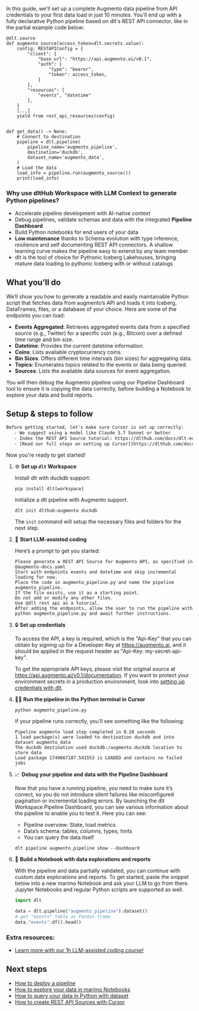 In this guide, we'll set up a complete Augmento data pipeline from API credentials to your first data load in just 10 minutes. You'll end up with a fully declarative Python pipeline based on dlt's REST API connector, like in the partial example code below:

```python-outcome
@dlt.source
def augmento_source(access_token=dlt.secrets.value):
    config: RESTAPIConfig = {
        "client": {
            "base_url": "https://api.augmento.ai/v0.1",
            "auth": {
                "type": "bearer",
                "token": access_token,
            }
        },
        "resources": [
            "events", "datetime"
        ],
    }
    [...]
    yield from rest_api_resources(config)


def get_data() -> None:
    # Connect to destination
    pipeline = dlt.pipeline(
        pipeline_name='augmento_pipeline',
        destination='duckdb',
        dataset_name='augmento_data', 
    )
    # Load the data
    load_info = pipeline.run(augmento_source())
    print(load_info) 
```

### Why use dltHub Workspace with LLM Context to generate Python pipelines?

- Accelerate pipeline development with AI-native context
- Debug pipelines, validate schemas and data with the integrated **Pipeline Dashboard**
- Build Python notebooks for end users of your data
- **Low maintenance** thanks to Schema evolution with type inference, resilience and self documenting REST API connectors. A shallow learning curve makes the pipeline easy to extend by any team member
- dlt is the tool of choice for Pythonic Iceberg Lakehouses, bringing mature data loading to pythonic Iceberg with or without catalogs

## What you’ll do

We’ll show you how to generate a readable and easily maintainable Python script that fetches data from augmento’s API and loads it into Iceberg, DataFrames, files, or a database of your choice. Here are some of the endpoints you can load:

- **Events Aggregated**: Retrieves aggregated events data from a specified source (e.g., Twitter) for a specific coin (e.g., Bitcoin) over a defined time range and bin size.
- **Datetime**: Provides the current datetime information.
- **Coins**: Lists available cryptocurrency coins.
- **Bin Sizes**: Offers different time intervals (bin sizes) for aggregating data.
- **Topics**: Enumerates topics related to the events or data being queried.
- **Sources**: Lists the available data sources for event aggregation.

You will then debug the Augmento pipeline using our Pipeline Dashboard tool to ensure it is copying the data correctly, before building a Notebook to explore your data and build reports.

## Setup & steps to follow

```default
Before getting started, let's make sure Cursor is set up correctly:
   - We suggest using a model like Claude 3.7 Sonnet or better
   - Index the REST API Source tutorial: https://dlthub.com/docs/dlt-ecosystem/verified-sources/rest_api/ and add it to context as **@dlt rest api**
   - [Read our full steps on setting up Cursor](https://dlthub.com/docs/dlt-ecosystem/llm-tooling/cursor-restapi#23-configuring-cursor-with-documentation)
```

Now you're ready to get started!

1. ⚙️ **Set up `dlt` Workspace**
    
    Install dlt with duckdb support:
    ```shell
    pip install dlt[workspace]
    ```

    Initialize a dlt pipeline with Augmento support.
    ```shell
    dlt init dlthub:augmento duckdb
    ```

    The `init` command will setup the necessary files and folders for the next step.
    
2. 🤠 **Start LLM-assisted coding**
    
    Here’s a prompt to get you started:
    
    ```prompt
    Please generate a REST API Source for Augmento API, as specified in @augmento-docs.yaml 
    Start with endpoints events and datetime and skip incremental loading for now. 
    Place the code in augmento_pipeline.py and name the pipeline augmento_pipeline. 
    If the file exists, use it as a starting point. 
    Do not add or modify any other files. 
    Use @dlt rest api as a tutorial. 
    After adding the endpoints, allow the user to run the pipeline with python augmento_pipeline.py and await further instructions.
    ```

    
3. 🔒 **Set up credentials** 
    
    To access the API, a key is required, which is the "Api-Key" that you can obtain by signing up for a Developer Key at https://augmento.ai, and it should be applied in the request header as "Api-Key: my-secret-api-key".
    
    To get the appropriate API keys, please visit the original source at https://api.augmento.ai/v0.1/documentation.
    If you want to protect your environment secrets in a production environment, look into [setting up credentials with dlt](https://dlthub.com/docs/walkthroughs/add_credentials).
    
4. 🏃‍♀️ **Run the pipeline in the Python terminal in Cursor**
    
    ```shell
    python augmento_pipeline.py
    ```
    
    If your pipeline runs correctly, you’ll see something like the following:
    
    ```shell
    Pipeline augmento load step completed in 0.26 seconds
    1 load package(s) were loaded to destination duckdb and into dataset augmento_data
    The duckdb destination used duckdb:/augmento.duckdb location to store data
    Load package 1749667187.541553 is LOADED and contains no failed jobs
    ```
    
5. 📈 **Debug your pipeline and data with the Pipeline Dashboard**

    Now that you have a running pipeline, you need to make sure it’s correct, so you do not introduce silent failures like misconfigured pagination or incremental loading errors. By launching the dlt Workspace Pipeline Dashboard, you can see various information about the pipeline to enable you to test it. Here you can see:
    - Pipeline overview: State, load metrics
    - Data’s schema: tables, columns, types, hints
    - You can query the data itself
    
    ```shell
    dlt pipeline augmento_pipeline show --dashboard
    ```
    
6. 🐍 **Build a Notebook with data explorations and reports**

    With the pipeline and data partially validated, you can continue with custom data explorations and reports. To get started, paste the snippet below into a new marimo Notebook and ask your LLM to go from there. Jupyter Notebooks and regular Python scripts are supported as well.

    
    ```python
    import dlt

   data = dlt.pipeline("augmento_pipeline").dataset()
   # get "events" table as Pandas frame
   data."events".df().head()
    ```

### Extra resources:

- [Learn more with our 1h LLM-assisted coding course!](https://www.youtube.com/watch?v=GGid70rnJuM)

## Next steps

- [How to deploy a pipeline](https://dlthub.com/docs/walkthroughs/deploy-a-pipeline)
- [How to explore your data in marimo Notebooks](https://dlthub.com/docs/general-usage/dataset-access/marimo)
- [How to query your data in Python with dataset](https://dlthub.com/docs/general-usage/dataset-access/dataset)
- [How to create REST API Sources with Cursor](https://dlthub.com/docs/dlt-ecosystem/llm-tooling/cursor-restapi)